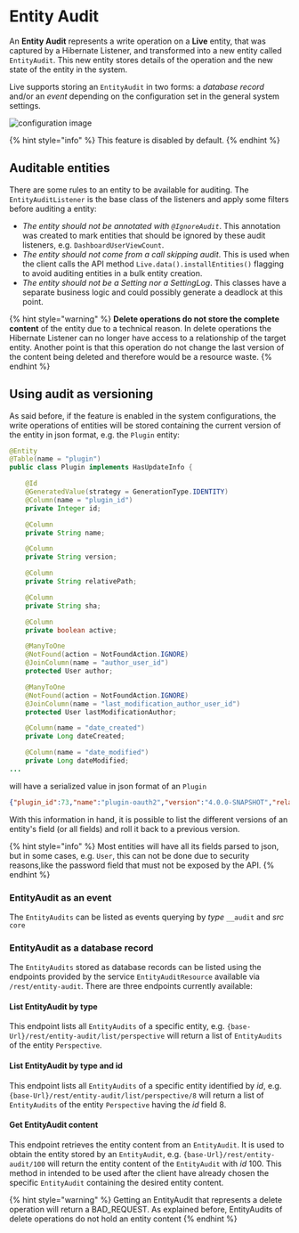 # Entity Audit

An **Entity Audit** represents a write operation on a **Live** entity, that was captured by a Hibernate Listener, and transformed into a new entity called `EntityAudit`. This new entity stores details of the operation and the new state of the entity in the system.

Live supports storing an `EntityAudit` in two forms: a _database record_ and/or an _event_ depending on the configuration set in the general system settings.

![configuration image](<../.gitbook/assets/entity_audit_config.png>) 

{% hint style="info" %} This feature is disabled by default. {% endhint %}

## Auditable entities

There are some rules to an entity to be available for auditing. The `EntityAuditListener` is the base class of the listeners and apply some filters before auditing a entity:

- *The entity should not be annotated with `@IgnoreAudit`*. This annotation was created to mark entities that should be ignored by these audit listeners, e.g. `DashboardUserViewCount`.
- *The entity should not come from a call skipping audit*. This is used when the client calls the API method `Live.data().installEntities()` flagging to avoid auditing entities in a bulk entity creation.
- *The entity should not be a Setting nor a SettingLog*. This classes have a separate business logic and could possibly generate a deadlock at this point.

{% hint style="warning" %} **Delete operations do not store the complete content** of the entity due to a technical reason. In delete operations the Hibernate Listener can no longer have access to a relationship of the target entity. Another point is that this operation do not change the last version of the content being deleted and therefore would be a resource waste. {% endhint %}

## Using audit as versioning

As said before, if the feature is enabled in the system configurations, the write operations of entities will be stored containing the current version of the entity in json format, e.g. the `Plugin` entity:

```java
@Entity
@Table(name = "plugin")
public class Plugin implements HasUpdateInfo {

    @Id
    @GeneratedValue(strategy = GenerationType.IDENTITY)
    @Column(name = "plugin_id")
    private Integer id;

    @Column
    private String name;

    @Column
    private String version;

    @Column
    private String relativePath;

    @Column
    private String sha;

    @Column
    private boolean active;

    @ManyToOne
    @NotFound(action = NotFoundAction.IGNORE)
    @JoinColumn(name = "author_user_id")
    protected User author;

    @ManyToOne
    @NotFound(action = NotFoundAction.IGNORE)
    @JoinColumn(name = "last_modification_author_user_id")
    protected User lastModificationAuthor;

    @Column(name = "date_created")
    private Long dateCreated;

    @Column(name = "date_modified")
    private Long dateModified;
...
```

will have a serialized value in json format of an `Plugin`

```json
{"plugin_id":73,"name":"plugin-oauth2","version":"4.0.0-SNAPSHOT","relativePath":"runtime/plugins/plugin-oauth2-4.0.0-SNAPSHOT.jar","sha":"521106f069e19cb655584fde535f94ea61de0c25","active":true,"date_created":1681149907570,"date_modified":1685978338791}
```

With this information in hand, it is possible to list the different versions of an entity's field (or all fields) and roll it back to a previous version.

{% hint style="info" %} Most entities will have all its fields parsed to json, but in some cases, e.g. `User`, this can not be done due to security reasons,like the password field that must not be exposed by the API.  {% endhint %}

### EntityAudit as an event

The `EntityAudits` can be listed as events querying by *type* `__audit` and *src* `core`

### EntityAudit as a database record

The `EntityAudits` stored as database records can be listed using the endpoints provided by the service `EntityAuditResource` available via `/rest/entity-audit`. There are three endpoints currently available:

#### List EntityAudit by type

This endpoint lists all `EntityAudits` of a specific entity, e.g. `{base-Url}/rest/entity-audit/list/perspective` will return a list of `EntityAudits` of the entity `Perspective`.

#### List EntityAudit by type and id

This endpoint lists all `EntityAudits` of a specific entity identified by *id*, e.g. `{base-Url}/rest/entity-audit/list/perspective/8` will return a list of `EntityAudits` of the entity `Perspective` having the *id* field 8.

#### Get EntityAudit content

This endpoint retrieves the entity content from an `EntityAudit`. It is used to obtain the entity stored by an `EntityAudit`, e.g. `{base-Url}/rest/entity-audit/100` will return the entity content of the `EntityAudit` with *id* 100. This method in intended to be used after the client have already chosen the specific `EntityAudit` containing the desired entity content.

{% hint style="warning" %} Getting an EntityAudit that represents a delete operation will return a BAD_REQUEST. As explained before, EntityAudits of delete operations do not hold an entity content {% endhint %}